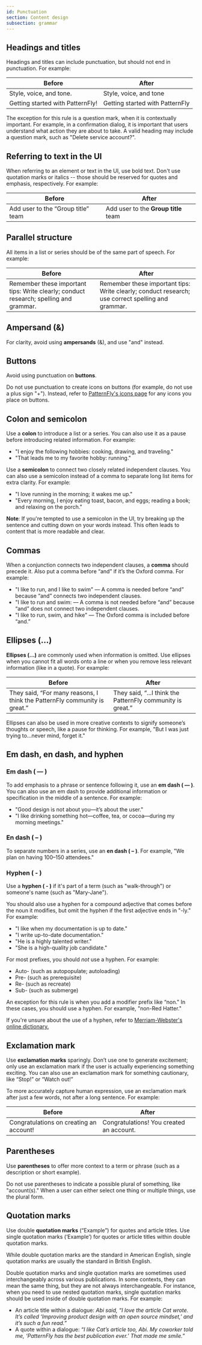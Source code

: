 ```yaml
---
id: Punctuation
section: Content design
subsection: grammar
---
```


## Headings and titles
Headings and titles can include punctuation, but should not end in punctuation. For example:

<div class="ws-content-table">

|**Before**  | **After** |
|------------|-----------|
| Style, voice, and tone. | Style, voice, and tone |
| Getting started with PatternFly! | Getting started with PatternFly |

</div>

The exception for this rule is a question mark, when it is contextually important. For example, in a confirmation dialog, it is important that users understand what action they are about to take. A valid heading may include a question mark, such as "Delete service account?". 

## Referring to text in the UI
When referring to an element or text in the UI, use bold text. Don't use quotation marks or italics -- those should be reserved for quotes and emphasis, respectively. For example:

<div class="ws-content-table">

| **Before**                             | **After**                                |
|------------------------------------|--------------------------------------|
| Add user to the “Group title” team | Add user to the **Group title** team |

</div>

## Parallel structure
All items in a list or series should be of the same part of speech. For example:

<div class="ws-content-table">

|**Before**  | **After** |
|------------|-----------|
| Remember these important tips: Write clearly; conduct research; spelling and grammar. | Remember these important tips: Write clearly; conduct research; use correct spelling and grammar. |

</div>

## Ampersand (&)
For clarity, avoid using **ampersands** (&), and use "and" instead.

## Buttons 
Avoid using punctuation on **buttons**. 

Do not use punctuation to create icons on buttons (for example, do not use a plus sign "+"). Instead, refer to [PatternFly's icons page](/foundations-and-styles/icons) for any icons you place on buttons.

## Colon and semicolon
Use a **colon** to introduce a list or a series. You can also use it as a pause before introducing related information. For example:

- "I enjoy the following hobbies: cooking, drawing, and traveling."
- "That leads me to my favorite hobby: running."

Use a **semicolon** to connect two closely related independent clauses. You can also use a semicolon instead of a comma to separate long list items for extra clarity. For example:

- "I love running in the morning; it wakes me up."
- "Every morning, I enjoy eating toast, bacon, and eggs; reading a book; and relaxing on the porch."

**Note**: If you're tempted to use a semicolon in the UI, try breaking up the sentence and cutting down on your words instead. This often leads to content that is more readable and clear.

## Commas
When a conjunction connects two independent clauses, a **comma** should precede it. Also put a comma before “and” if it’s the Oxford comma. For example:

- "I like to run, and I like to swim" — A comma is needed before “and” because “and” connects two independent clauses.
- "I like to run and swim: — A comma is not needed before “and” because “and” does not connect two independent clauses.
- "I like to run, swim, and hike" — The Oxford comma is included before “and.”

## Ellipses (...)
**Ellipses (...)** are commonly used when information is omitted. Use ellipses when you cannot fit all words onto a line or when you remove less relevant information (like in a quote). For example:

<div class="ws-content-table">

|**Before**  | **After** |
|---------------------|--------------------|
| They said, “For many reasons, I think the PatternFly community is great.” | They said, “...I think the PatternFly community is great.” |

</div>

Ellipses can also be used in more creative contexts to signify someone’s thoughts or speech, like a pause for thinking. For example, "But I was just trying to...never mind, forget it."

## Em dash, en dash, and hyphen

### Em dash ( — )
To add emphasis to a phrase or sentence following it, use an **em dash ( — )**. You can also use an em dash to provide additional information or specification in the middle of a sentence. For example:

- "Good design is not about you—it’s about the user."
- "I like drinking something hot—coffee, tea, or cocoa—during my morning meetings."

### En dash ( – )
To separate numbers in a series, use an **en dash ( – )**. For example, "We plan on having 100–150 attendees."

### Hyphen ( - )
Use a **hyphen ( - )** if it's part of a term (such as "walk-through") or someone's name (such as "Mary-Jane").  

You should also use a hyphen for a compound adjective that comes before the noun it modifies, but omit the hyphen if the first adjective ends in "-ly." For example:

- "I like when my documentation is up to date." 
- "I write up-to-date documentation." 
- "He is a highly talented writer." 
- "She is a high-quality job candidate."    

For most prefixes, you should *not* use a hyphen. For example:

- Auto- (such as autopopulate; autoloading)
- Pre- (such as prerequisite) 
- Re-  (such as recreate)
- Sub- (such as submerge)

An exception for this rule is when you add a modifier prefix like “non." In these cases, you should use a hyphen. For example, "non-Red Hatter." 

If you're unsure about the use of a hyphen, refer to [Merriam-Webster's online dictionary.](https://www.merriam-webster.com/)

## Exclamation mark
Use **exclamation marks** sparingly. Don’t use one to generate excitement; only use an exclamation mark if the user is actually experiencing something exciting. You can also use an exclamation mark for something cautionary, like “Stop!” or “Watch out!”

To more accurately capture human expression, use an exclamation mark after just a few words, not after a long sentence. For example:

<div class="ws-content-table">

|**Before**  | **After** |
|------------|-----------|
| Congratulations on creating an account! | Congratulations! You created an account. |

</div>

## Parentheses 
Use **parentheses** to offer more context to a term or phrase (such as a description or short example).

Do not use parentheses to indicate a possible plural of something, like "account(s)." When a user can either select one thing or multiple things, use the plural form.

## Quotation marks
Use double **quotation marks** (“Example”) for quotes and article titles. Use single quotation marks (‘Example’) for quotes or article titles within double quotation marks.

While double quotation marks are the standard in American English, single quotation marks are usually the standard in British English.

Double quotation marks and single quotation marks are sometimes used interchangeably across various publications. In some contexts, they can mean the same thing, but they are not always interchangeable. For instance, when you need to use nested quotation marks, single quotation marks should be used inside of double quotation marks. For example:

- An article title within a dialogue:  *Abi said, “I love the article Cat wrote. It’s called ‘Improving product design with an open source mindset,’ and it’s such a fun read.”*
- A quote within a dialogue: *“I like Cat’s article too, Abi. My coworker told me, ‘PatternFly has the best publication ever.’ That made me smile.”*